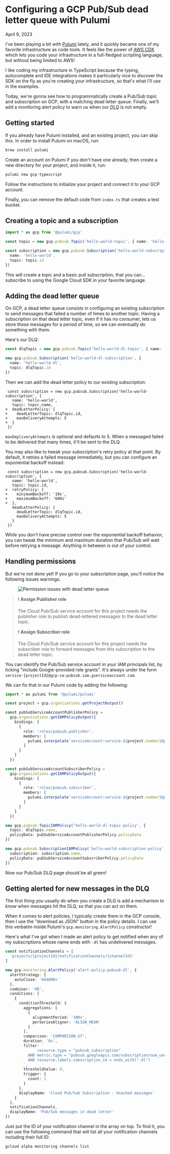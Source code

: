 # Configuring a GCP Pub/Sub dead letter queue with Pulumi
April 9, 2023

I've been playing a bit with [Pulumi](https://www.pulumi.com/) lately,
and it quickly became one of my favorite infrastructure as code tools.
It feels like the power of [AWS CDK](https://aws.amazon.com/cdk/) which
lets you code your infrastructure in a full-fledged scripting language,
but without being limited to AWS!

I like coding my infrastructure in TypeScript because the typing,
autocomplete and IDE integrations makes it particularly nice to discover
the SDK on the fly as you're creating your infrastructure, so that's
what I'll use in the examples.

Today, we're gonna see how to programmatically create a Pub/Sub topic
and subscription on GCP, with a matching dead letter queue. Finally,
we'll add a monitoring alert policy to warn us when our
<abbr title="Dead letter queue">DLQ</abbr> is not empty.

## Getting started

If you already have Pulumi installed, and an existing project, you can
skip this. In order to install Pulumi on macOS, run:

```sh
brew install pulumi
```

Create an account on Pulumi if you don't have one already, then create a
new directory for your project, and inside it, run:

```sh
pulumi new gcp-typescript
```

Follow the instructions to initialize your project and connect it to
your GCP account.

Finally, you can remove the default code from `index.ts` that creates a
test bucket.

## Creating a topic and a subscription

```ts
import * as gcp from '@pulumi/gcp'

const topic = new gcp.pubsub.Topic('hello-world-topic', { name: 'hello-world' })

const subscription = new gcp.pubsub.Subscription('hello-world-subscription', {
  name: 'hello-world',
  topic: topic.id
})
```

This will create a topic and a basic pull subscription, that you can...
subscribe to using the Google Cloud SDK in your favorite language.

## Adding the dead letter queue

On GCP, a dead letter queue consists in configuring an existing
subscription to send messages that failed a number of times to another
topic. Having a subscription on that dead letter topic, even if it has
no consumer, lets us store those messages for a period of time, so we
can eventually do something with them.

Here's our DLQ:

```ts
const dlqTopic = new gcp.pubsub.Topic('hello-world-dl-topic', { name: 'helo-world-dl' })

new gcp.pubsub.Subscription('hello-world-dl-subscription', {
  name: 'hello-world-dl',
  topic: dlqTopic.id
})
```

Then we can add the dead letter policy to our existing subscription:

```diff:ts
 const subscription = new gcp.pubsub.Subscription('hello-world-subscription', {
   name: 'hello-world',
   topic: topic.name,
+  deadLetterPolicy: {
+    deadLetterTopic: dlqTopic.id,
+    maxDeliveryAttempts: 5
+  }
 })
```

`maxDepliveryAttempts` is optional and defaults to 5. When a messaged
failed to be delivered that many times, it'll be sent to the DLQ.

You may also like to tweak your subscription's retry policy at that
point. By default, it retries a failed message immediately, but you can
configure an exponential backoff instead:

```diff:ts
 const subscription = new gcp.pubsub.Subscription('hello-world-subscription', {
   name: 'hello-world',
   topic: topic.id,
+  retryPolicy: {
+    minimumBackoff: '10s',
+    maximumBackoff: '600s'
+  },
   deadLetterPolicy: {
     deadLetterTopic: dlqTopic.id,
     maxDeliveryAttempts: 5
   }
 })
```

While you don't have precise control over the exponential backoff
behavior, you can tweak the minimum and maximum duration that Pub/Sub
will wait before retrying a message. Anything in between is out of your
control.

## Handling permissions

But we're not done yet! If you go to your subscription page, you'll
notice the following issues warnings:

<figure class="center">
  <img alt="Permission issues with dead letter queue" srcset="../../img/2023/04/pubsub-dlq-warning.png 2x">
</figure>

> ❗️ **Assign Publisher role**
>
> The Cloud Pub/Sub service account for this project needs the publisher
> role to publish dead-lettered messages to the dead letter topic.
>
> ❗️ **Assign Subscriber role**
>
>The Cloud Pub/Sub service account for this project needs the subscriber
> role to forward messages from this subscription to the dead letter topic.

You can identify the Pub/Sub service account in your IAM principals
list, by ticking "include Google-provided role grants". It's always
under the form `service-{projectId}@gcp-sa-pubsub.iam.gserviceaccount.com`.

We can fix that in our Pulumi code by adding the following:

```ts
import * as pulumi from '@pulumi/pulumi'

const project = gcp.organizations.getProjectOutput()

const pubSubServiceAccountPublisherPolicy =
  gcp.organizations.getIAMPolicyOutput({
    bindings: [
      {
        role: 'roles/pubsub.publisher',
        members: [
          pulumi.interpolate`serviceAccount:service-${project.number}@gcp-sa-pubsub.iam.gserviceaccount.com`
        ]
      }
    ]
  })

const pubSubServiceAccountSubscriberPolicy =
  gcp.organizations.getIAMPolicyOutput({
    bindings: [
      {
        role: 'roles/pubsub.subscriber',
        members: [
          pulumi.interpolate`serviceAccount:service-${project.number}@gcp-sa-pubsub.iam.gserviceaccount.com`
        ]
      }
    ]
  })

new gcp.pubsub.TopicIAMPolicy('hello-world-dl-topic-policy', {
  topic: dlqTopic.name,
  policyData: pubSubServiceAccountPublisherPolicy.policyData
})

new gcp.pubsub.SubscriptionIAMPolicy('hello-world-subscription-policy', {
  subscription: subscription.name,
  policyData: pubSubServiceAccountSubscriberPolicy.policyData
})
```

Now our Pub/Sub DLQ page should be all green!

## Getting alerted for new messages in the DLQ

The first thing you usually do when you create a DLQ is add a mechanism
to _know_ when messages hit the DLQ, so that you can act on them.

When it comes to alert policies, I typically create them in the GCP
console, then I use the "download as JSON" button in the policy details.
I can use this verbatim inside Pulumi's `gcp.monitoring.AlertPolicy`
constructor!

Here's what I've got when I made an alert policy to get notified when
any of my subscriptions whose name ends with `-dl` has undelivered
messages.

```ts
const notificationChannels = [
  'projects/{projectId}/notificationChannels/{channelId}'
]

new gcp.monitoring.AlertPolicy('alert-policy-pubsub-dl', {
  alertStrategy: {
    autoClose: '604800s'
  },
  combiner: 'OR',
  conditions: [
    {
      conditionThreshold: {
        aggregations: [
          {
            alignmentPeriod: '300s',
            perSeriesAligner: 'ALIGN_MEAN'
          }
        ],
        comparison: 'COMPARISON_GT',
        duration: '0s',
        filter: `
              resource.type = "pubsub_subscription"
          AND metric.type = "pubsub.googleapis.com/subscription/num_undelivered_messages"
          AND resource.labels.subscription_id = ends_with("-dl")
        `,
        thresholdValue: 0,
        trigger: {
          count: 1
        }
      },
      displayName: 'Cloud Pub/Sub Subscription - Unacked messages'
    }
  ],
  notificationChannels,
  displayName: 'Pub/Sub messages in dead letter'
})
```

Just put the ID of your notification channel in the array on top. To
find it, you can use the following command that will list all your
notification channels including their full ID:

```sh
gcloud alpha monitoring channels list
```
